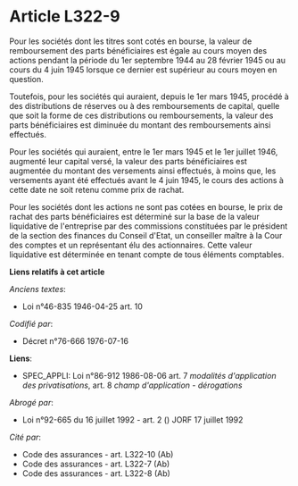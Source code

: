 # Article L322-9

Pour les sociétés dont les titres sont cotés en bourse, la valeur de remboursement des parts bénéficiaires est égale au cours
moyen des actions pendant la période du 1er septembre 1944 au 28 février 1945 ou au cours du 4 juin 1945 lorsque ce dernier
est supérieur au cours moyen en question.

Toutefois, pour les sociétés qui auraient, depuis le 1er mars 1945, procédé à des distributions de réserves ou à des
remboursements de capital, quelle que soit la forme de ces distributions ou remboursements, la valeur des parts bénéficiaires
est diminuée du montant des remboursements ainsi effectués.

Pour les sociétés qui auraient, entre le 1er mars 1945 et le 1er juillet 1946, augmenté leur capital versé, la valeur des
parts bénéficiaires est augmentée du montant des versements ainsi effectués, à moins que, les versements ayant été effectués
avant le 4 juin 1945, le cours des actions à cette date ne soit retenu comme prix de rachat.

Pour les sociétés dont les actions ne sont pas cotées en bourse, le prix de rachat des parts bénéficiaires est déterminé sur
la base de la valeur liquidative de l'entreprise par des commissions constituées par le président de la section des finances
du Conseil d'Etat, un conseiller maître à la Cour des comptes et un représentant élu des actionnaires. Cette valeur
liquidative est déterminée en tenant compte de tous éléments comptables.

**Liens relatifs à cet article**

_Anciens textes_:

  - Loi n°46-835 1946-04-25 art. 10

_Codifié par_:

  - Décret n°76-666 1976-07-16

**Liens**:

  - SPEC_APPLI: Loi n°86-912 1986-08-06 art. 7 *modalités d'application des privatisations*, art. 8 *champ d'application - dérogations*

_Abrogé par_:

  - Loi n°92-665 du 16 juillet 1992 - art. 2 () JORF 17 juillet 1992

_Cité par_:

  - Code des assurances - art. L322-10 (Ab)
  - Code des assurances - art. L322-7 (Ab)
  - Code des assurances - art. L322-8 (Ab)
